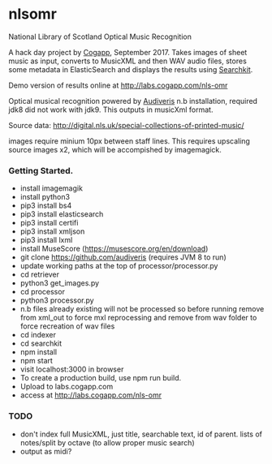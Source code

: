 # nlsomr
National Library of Scotland Optical Music Recognition

A hack day project by [Cogapp](http://www.cogapp.com), September 2017. Takes images of sheet music as input, converts to MusicXML and then WAV audio files, stores some metadata in ElasticSearch and displays the results using [Searchkit](https://github.com/searchkit/searchkit).

Demo version of results online at http://labs.cogapp.com/nls-omr

Optical musical recognition powered by [Audiveris](https://github.com/audiveris) n.b installation, required jdk8 did not work with jdk9. This outputs in musicXml format.

Source data: http://digital.nls.uk/special-collections-of-printed-music/

images require minium 10px between staff lines. This requires upscaling source images x2, which will be accompished by imagemagick.

### Getting Started.
* install imagemagik
* install python3
* pip3 install bs4
* pip3 install elasticsearch
* pip3 install certifi
* pip3 install xmljson
* pip3 install lxml
* install MuseScore (https://musescore.org/en/download)
* git clone https://github.com/audiveris (requires JVM 8 to run)
* update working paths at the top of processor/processor.py
* cd retriever
* python3 get_images.py
* cd processor
* python3 processor.py
* n.b files already existing will not be processed so before running remove from xml\_out to force mxl reprocessing and remove from wav folder to force recreation of wav files 
* cd indexer
* cd searchkit
* npm install
* npm start
* visit localhost:3000 in browser
* To create a production build, use npm run build.
* Upload to labs.cogapp.com
* access at http://labs.cogapp.com/nls-omr


### TODO

* don't index full MusicXML, just title, searchable text, id of parent. lists of notes/split by octave (to allow proper music search)
* output as midi?

